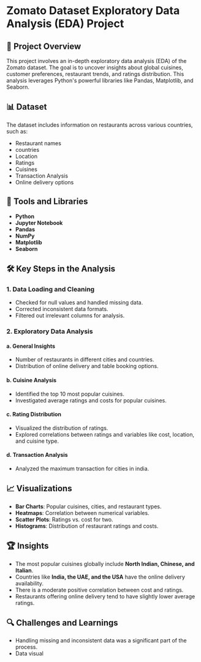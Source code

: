 # Zomato Dataset Exploratory Data Analysis (EDA) Project

## 📂 Project Overview
This project involves an in-depth exploratory data analysis (EDA) of the Zomato dataset. The goal is to uncover insights about global cuisines, customer preferences, restaurant trends, and ratings distribution. This analysis leverages Python's powerful libraries like Pandas, Matplotlib, and Seaborn.

## 📊 Dataset
The dataset includes information on restaurants across various countries, such as:
- Restaurant names
- countries
- Location
- Ratings
- Cuisines
- Transaction Analysis
- Online delivery options


## 🔧 Tools and Libraries
- **Python**
- **Jupyter Notebook**
- **Pandas**
- **NumPy**
- **Matplotlib**
- **Seaborn**

## 🛠️ Key Steps in the Analysis
### 1. Data Loading and Cleaning
- Checked for null values and handled missing data.
- Corrected inconsistent data formats.
- Filtered out irrelevant columns for analysis.

### 2. Exploratory Data Analysis
#### **a. General Insights**
- Number of restaurants in different cities and countries.
- Distribution of online delivery and table booking options.

#### **b. Cuisine Analysis**
- Identified the top 10 most popular cuisines.
- Investigated average ratings and costs for popular cuisines.

#### **c. Rating Distribution**
- Visualized the distribution of ratings.
- Explored correlations between ratings and variables like cost, location, and cuisine type.

#### **d. Transaction Analysis**
- Analyzed the maximum transaction for cities in india.


## 📈 Visualizations
- **Bar Charts**: Popular cuisines, cities, and restaurant types.
- **Heatmaps**: Correlation between numerical variables.
- **Scatter Plots**: Ratings vs. cost for two.
- **Histograms**: Distribution of restaurant ratings and costs.

## 🏆 Insights
- The most popular cuisines globally include **North Indian, Chinese, and Italian**.
- Countries like **India, the UAE, and the USA** have the online delivery availability.
- There is a moderate positive correlation between cost and ratings.
- Restaurants offering online delivery tend to have slightly lower average ratings.

## 🔍 Challenges and Learnings
- Handling missing and inconsistent data was a significant part of the process.
- Data visual
